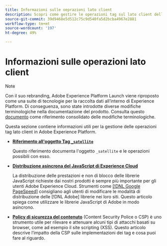 ```yaml
---
title: Informazioni sulle oeprazioni lato client
description: Scopri come gestire le operazioni tag sul lato client dell’app web o mobile.
source-git-commit: 39d9468e5d512c75c9d540fa5d2bcba4967e2881
workflow-type: tm+mt
source-wordcount: '197'
ht-degree: 49%

---
```


# Informazioni sulle operazioni lato client

>[!NOTE]
>
>Con il suo rebranding, Adobe Experience Platform Launch viene riproposto come una suite di tecnologie per la raccolta dati all’interno di Experience Platform. Di conseguenza, sono state introdotte diverse modifiche terminologiche nella documentazione del prodotto. Consulta questo [documento](../../term-updates.md) come riferimento consolidato delle modifiche terminologiche.

Questa sezione contiene informazioni utili per la gestione delle operazioni tag lato client in Adobe Experience Platform.

* [**Riferimento all&#39;oggetto Tag `_satellite`**](satellite-object.md)

   Questo riferimento documenta l&#39;oggetto `_satellite` e le operazioni possibili con esso.

* [**Distribuzione asincrona del JavaScript di Experience Cloud**](asynchronous-deployment.md)

   La distribuzione delle prestazioni e non di blocco delle librerie JavaScript richieste dai nostri prodotti è sempre più importante per gli utenti Adobe Experience Cloud. Strumenti come [[!DNL Google PageSpeed]](https://developers.google.com/speed/pagespeed/insights/) consigliano agli utenti di modificare le modalità di distribuzione delle [!DNL Adobe] librerie nei loro siti. Questo articolo spiega come utilizzare le librerie JavaScript di Adobe in modo asincrono.

* [**Policy di sicurezza del contenuto**](content-security-policy.md) (Content Security Police o CSP) è uno strumento utile per rilevare e attenuare alcuni tipi di attacchi basati su browser, come ad esempio il site scripting (XSS). Questo articolo descrive l’impatto della CSP sulle implementazioni dei tag e cosa puoi fare al riguardo.
